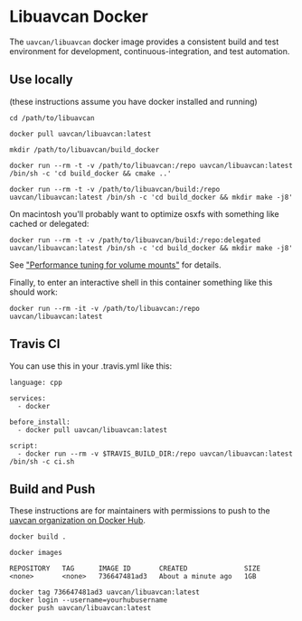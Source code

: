 # Libuavcan Docker

The `uavcan/libuavcan` docker image provides a consistent build and test environment
for development, continuous-integration, and test automation.

## Use locally

(these instructions assume you have docker installed and running)

```
cd /path/to/libuavcan

docker pull uavcan/libuavcan:latest

mkdir /path/to/libuavcan/build_docker

docker run --rm -t -v /path/to/libuavcan:/repo uavcan/libuavcan:latest /bin/sh -c 'cd build_docker && cmake ..'

docker run --rm -t -v /path/to/libuavcan/build:/repo uavcan/libuavcan:latest /bin/sh -c 'cd build_docker && mkdir make -j8'
```

On macintosh you'll probably want to optimize osxfs with something like cached or delegated:

```
docker run --rm -t -v /path/to/libuavcan/build:/repo:delegated uavcan/libuavcan:latest /bin/sh -c 'cd build_docker && mkdir make -j8'
```

See ["Performance tuning for volume mounts"](https://docs.docker.com/docker-for-mac/osxfs-caching/) for details.

Finally, to enter an interactive shell in this container something like this should work:

```
docker run --rm -it -v /path/to/libuavcan:/repo uavcan/libuavcan:latest
```

## Travis CI

You can use this in your .travis.yml like this:

```
language: cpp

services:
  - docker

before_install:
  - docker pull uavcan/libuavcan:latest

script:
  - docker run --rm -v $TRAVIS_BUILD_DIR:/repo uavcan/libuavcan:latest /bin/sh -c ci.sh

```

## Build and Push

These instructions are for maintainers with permissions to push to the [uavcan organization on Docker Hub](https://cloud.docker.com/u/uavcan).

```
docker build .
```
```
docker images

REPOSITORY   TAG      IMAGE ID       CREATED              SIZE
<none>       <none>   736647481ad3   About a minute ago   1GB
```
```
docker tag 736647481ad3 uavcan/libuavcan:latest
docker login --username=yourhubusername
docker push uavcan/libuavcan:latest
```
